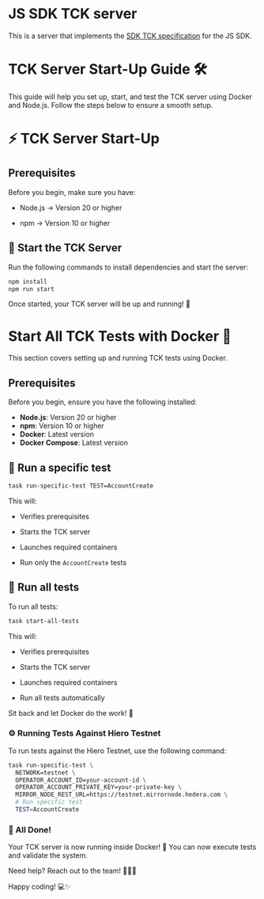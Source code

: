 # JS SDK TCK server

This is a server that implements the [SDK TCK specification](https://github.com/hiero-ledger/hiero-sdk-tck/) for the JS SDK.

# TCK Server Start-Up Guide 🛠️

This guide will help you set up, start, and test the TCK server using Docker and Node.js. Follow the steps below to ensure a smooth setup.

# ⚡ TCK Server Start-Up

## Prerequisites

Before you begin, make sure you have:

- Node.js → Version 20 or higher

- npm → Version 10 or higher

## 🚀 Start the TCK Server

Run the following commands to install dependencies and start the server:

```bash
npm install
npm run start
```

Once started, your TCK server will be up and running! 🚦

# Start All TCK Tests with Docker 🐳

This section covers setting up and running TCK tests using Docker.

## Prerequisites

Before you begin, ensure you have the following installed:

- **Node.js**: Version 20 or higher
- **npm**: Version 10 or higher
- **Docker**: Latest version
- **Docker Compose**: Latest version

## 🔹 Run a specific test

```bash
task run-specific-test TEST=AccountCreate
```

This will:

- Verifies prerequisites

- Starts the TCK server

- Launches required containers

- Run only the `AccountCreate` tests

## 🔹 Run all tests

To run all tests:

```bash
task start-all-tests
```

This will:

- Verifies prerequisites

- Starts the TCK server

- Launches required containers

- Run all tests automatically

Sit back and let Docker do the work! 🚀

### ⚙️ Running Tests Against Hiero Testnet

To run tests against the Hiero Testnet, use the following command:

```bash
task run-specific-test \
  NETWORK=testnet \
  OPERATOR_ACCOUNT_ID=your-account-id \
  OPERATOR_ACCOUNT_PRIVATE_KEY=your-private-key \
  MIRROR_NODE_REST_URL=https://testnet.mirrornode.hedera.com \
  # Run specific test
  TEST=AccountCreate
```

### 🎉 All Done!

Your TCK server is now running inside Docker! 🚀 You can now execute tests and validate the system.

Need help? Reach out to the team! 💬👨‍💻

Happy coding! 💻✨
